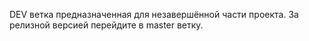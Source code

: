 DEV ветка предназначенная для незавершённой части проекта. За релизной версией перейдите в master ветку.